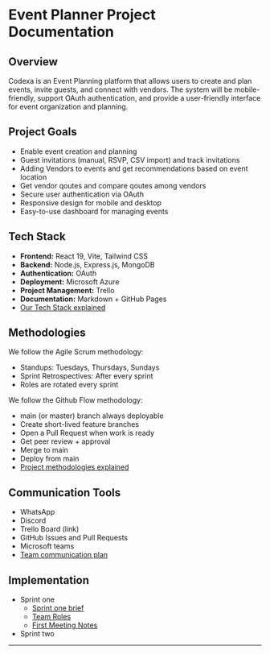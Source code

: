# Event Planner Project Documentation

## Overview
Codexa is an Event Planning platform that allows users to create and plan events, invite guests, and connect with vendors. The system will be mobile-friendly, support OAuth authentication, and provide a user-friendly interface for event organization and planning.

## Project Goals
- Enable event creation and planning
- Guest invitations (manual, RSVP, CSV import) and track invitations
- Adding Vendors to events and get recommendations based on event location
- Get vendor qoutes and compare qoutes among vendors
- Secure user authentication via OAuth
- Responsive design for mobile and desktop
- Easy-to-use dashboard for managing events

## Tech Stack
- **Frontend:** React 19, Vite, Tailwind CSS
- **Backend:** Node.js, Express.js, MongoDB
- **Authentication:** OAuth
- **Deployment:** Microsoft Azure
- **Project Management:** Trello
- **Documentation:** Markdown + GitHub Pages
- [Our Tech Stack explained](./development/tech-stack.md)

## Methodologies
We follow the Agile Scrum methodology:
- Standups: Tuesdays, Thursdays, Sundays
- Sprint Retrospectives: After every sprint
- Roles are rotated every sprint

We follow the Github Flow methodology:
- main (or master) branch always deployable
- Create short-lived feature branches
- Open a Pull Request when work is ready
- Get peer review + approval
- Merge to main
- Deploy from main
- [Project methodologies explained](./development/methodologies.md)

## Communication Tools
- WhatsApp
- Discord
- Trello Board (link)
- GitHub Issues and Pull Requests
- Microsoft teams
- [Team communication plan](./planning/communication.md)


## Implementation 
- Sprint one
    - [Sprint one brief](./planning/sprint-1.md)
    - [Team Roles](./planning/team-roles.md)
    - [First Meeting Notes](./meetings/2025-08-07-first-meeting.md)
- Sprint two

---
